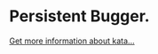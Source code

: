 Persistent Bugger.
=
[Get more information about kata...](https://www.codewars.com//kata//kata/55bf01e5a717a0d57e0000ec)
